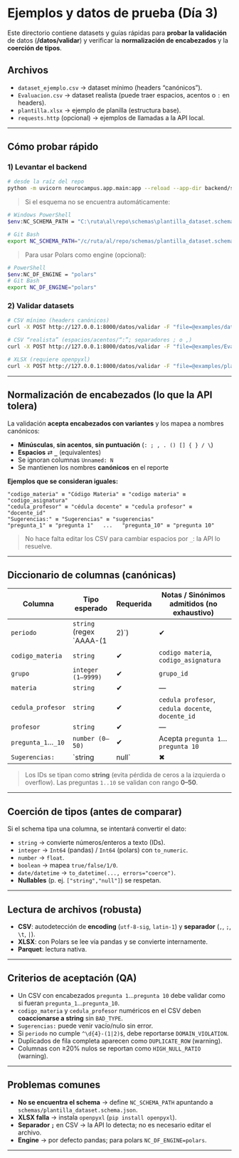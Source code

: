 # Ejemplos y datos de prueba (Día 3)

Este directorio contiene datasets y guías rápidas para **probar la validación** de datos
(**/datos/validar**) y verificar la **normalización de encabezados** y la **coerción de tipos**.

## Archivos

- `dataset_ejemplo.csv` → dataset mínimo (headers “canónicos”).
- `Evaluacion.csv` → dataset realista (puede traer espacios, acentos o `:` en headers).
- `plantilla.xlsx` → ejemplo de planilla (estructura base).
- `requests.http` (opcional) → ejemplos de llamadas a la API local.

---

## Cómo probar rápido

### 1) Levantar el backend
```bash
# desde la raíz del repo
python -m uvicorn neurocampus.app.main:app --reload --app-dir backend/src
```

> Si el esquema no se encuentra automáticamente:
```bash
# Windows PowerShell
$env:NC_SCHEMA_PATH = "C:\ruta\al\repo\schemas\plantilla_dataset.schema.json"

# Git Bash
export NC_SCHEMA_PATH="/c/ruta/al/repo/schemas/plantilla_dataset.schema.json"
```

> Para usar Polars como engine (opcional):
```bash
# PowerShell
$env:NC_DF_ENGINE = "polars"
# Git Bash
export NC_DF_ENGINE="polars"
```

### 2) Validar datasets
```bash
# CSV mínimo (headers canónicos)
curl -X POST http://127.0.0.1:8000/datos/validar -F "file=@examples/dataset_ejemplo.csv"

# CSV “realista” (espacios/acentos/“:”; separadores ; o ,)
curl -X POST http://127.0.0.1:8000/datos/validar -F "file=@examples/Evaluacion.csv"

# XLSX (requiere openpyxl)
curl -X POST http://127.0.0.1:8000/datos/validar -F "file=@examples/plantilla.xlsx" -F "fmt=xlsx"
```

---

## Normalización de encabezados (lo que la API tolera)

La validación **acepta encabezados con variantes** y los mapea a nombres canónicos:

- **Minúsculas**, **sin acentos**, **sin puntuación** (`: ; , . () [] { } / \`)  
- **Espacios** ⇄ **`_`** (equivalentes)  
- Se ignoran columnas `Unnamed: N`
- Se mantienen los nombres **canónicos** en el reporte

**Ejemplos que se consideran iguales:**
```
"codigo_materia" ≡ "Código Materia" ≡ "codigo materia" ≡ "codigo_asignatura"
"cedula_profesor" ≡ "cédula docente" ≡ "cedula profesor" ≡ "docente_id"
"Sugerencias:" ≡ "Sugerencias" ≡ "sugerencias"
"pregunta_1" ≡ "pregunta 1"   ...   "pregunta_10" ≡ "pregunta 10"
```

> No hace falta editar los CSV para cambiar espacios por `_`: la API lo resuelve.

---

## Diccionario de columnas (canónicas)

| Columna            | Tipo esperado                 | Requerida | Notas / Sinónimos admitidos (no exhaustivo) |
|--------------------|-------------------------------|-----------|---------------------------------------------|
| `periodo`          | `string` (regex `AAAA-(1|2)`) | ✔︎         | `2024-2`                                    |
| `codigo_materia`   | `string`                      | ✔︎         | `codigo materia`, `codigo_asignatura`       |
| `grupo`            | `integer (1–9999)`            | ✔︎         | `grupo_id`                                  |
| `materia`          | `string`                      | ✔︎         | —                                           |
| `cedula_profesor`  | `string`                      | ✔︎         | `cedula profesor`, `cedula docente`, `docente_id` |
| `profesor`         | `string`                      | ✔︎         | —                                           |
| `pregunta_1`…`_10` | `number (0–50)`               | ✔︎         | Acepta `pregunta 1`…`pregunta 10`           |
| `Sugerencias:`     | `string | null`               | ✖︎         | `Sugerencias`, `sugerencias`                 |

> Los IDs se tipan como **string** (evita pérdida de ceros a la izquierda o overflow).
> Las preguntas `1..10` se validan con rango **0–50**.

---

## Coerción de tipos (antes de comparar)

Si el schema tipa una columna, se intentará convertir el dato:

- `string` → convierte números/enteros a texto (IDs).
- `integer` → `Int64` (pandas) / `Int64` (polars) con `to_numeric`.
- `number` → `float`.
- `boolean` → mapea `true/false/1/0`.
- `date/datetime` → `to_datetime(..., errors="coerce")`.
- **Nullables** (p. ej. `["string","null"]`) se respetan.

---

## Lectura de archivos (robusta)

- **CSV**: autodetección de **encoding** (`utf-8-sig`, `latin-1`) y **separador** (`,`, `;`, `\t`, `|`).  
- **XLSX**: con Polars se lee vía pandas y se convierte internamente.  
- **Parquet**: lectura nativa.

---

## Criterios de aceptación (QA)

- Un CSV con encabezados `pregunta 1`…`pregunta 10` debe validar como si fueran `pregunta_1`…`pregunta_10`.  
- `codigo_materia` y `cedula_profesor` numéricos en el CSV deben **coaccionarse a string** sin `BAD_TYPE`.  
- `Sugerencias:` puede venir vacío/nulo sin error.  
- Si `periodo` no cumple `^\d{4}-(1|2)$`, debe reportarse `DOMAIN_VIOLATION`.  
- Duplicados de fila completa aparecen como `DUPLICATE_ROW` (warning).  
- Columnas con ≥20% nulos se reportan como `HIGH_NULL_RATIO` (warning).

---

## Problemas comunes

- **No se encuentra el schema** → define `NC_SCHEMA_PATH` apuntando a `schemas/plantilla_dataset.schema.json`.  
- **XLSX falla** → instala `openpyxl` (`pip install openpyxl`).  
- **Separador `;`** en CSV → la API lo detecta; no es necesario editar el archivo.  
- **Engine** → por defecto pandas; para polars `NC_DF_ENGINE=polars`.

---
